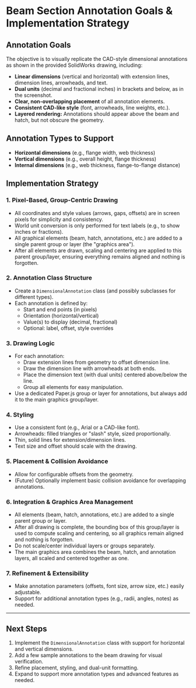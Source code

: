 # Beam Section Annotation Goals & Implementation Strategy

## Annotation Goals

The objective is to visually replicate the CAD-style dimensional annotations as shown in the provided SolidWorks drawing, including:

- **Linear dimensions** (vertical and horizontal) with extension lines, dimension lines, arrowheads, and text.
- **Dual units** (decimal and fractional inches) in brackets and below, as in the screenshot.
- **Clear, non-overlapping placement** of all annotation elements.
- **Consistent CAD-like style** (font, arrowheads, line weights, etc.).
- **Layered rendering:** Annotations should appear above the beam and hatch, but not obscure the geometry.

## Annotation Types to Support

- **Horizontal dimensions** (e.g., flange width, web thickness)
- **Vertical dimensions** (e.g., overall height, flange thickness)
- **Internal dimensions** (e.g., web thickness, flange-to-flange distance)

## Implementation Strategy

### 1. Pixel-Based, Group-Centric Drawing
- All coordinates and style values (arrows, gaps, offsets) are in screen pixels for simplicity and consistency.
- World unit conversion is only performed for text labels (e.g., to show inches or fractions).
- All graphical elements (beam, hatch, annotations, etc.) are added to a single parent group or layer (the "graphics area").
- After all elements are drawn, scaling and centering are applied to this parent group/layer, ensuring everything remains aligned and nothing is forgotten.

### 2. Annotation Class Structure
- Create a `DimensionalAnnotation` class (and possibly subclasses for different types).
- Each annotation is defined by:
  - Start and end points (in pixels)
  - Orientation (horizontal/vertical)
  - Value(s) to display (decimal, fractional)
  - Optional: label, offset, style overrides

### 3. Drawing Logic
- For each annotation:
  - Draw extension lines from geometry to offset dimension line.
  - Draw the dimension line with arrowheads at both ends.
  - Place the dimension text (with dual units) centered above/below the line.
  - Group all elements for easy manipulation.
- Use a dedicated Paper.js group or layer for annotations, but always add it to the main graphics group/layer.

### 4. Styling
- Use a consistent font (e.g., Arial or a CAD-like font).
- Arrowheads: filled triangles or "slash" style, sized proportionally.
- Thin, solid lines for extension/dimension lines.
- Text size and offset should scale with the drawing.

### 5. Placement & Collision Avoidance
- Allow for configurable offsets from the geometry.
- (Future) Optionally implement basic collision avoidance for overlapping annotations.

### 6. Integration & Graphics Area Management
- All elements (beam, hatch, annotations, etc.) are added to a single parent group or layer.
- After all drawing is complete, the bounding box of this group/layer is used to compute scaling and centering, so all graphics remain aligned and nothing is forgotten.
- Do not scale/center individual layers or groups separately.
- The main graphics area combines the beam, hatch, and annotation layers, all scaled and centered together as one.

### 7. Refinement & Extensibility
- Make annotation parameters (offsets, font size, arrow size, etc.) easily adjustable.
- Support for additional annotation types (e.g., radii, angles, notes) as needed.

---

## Next Steps

1. Implement the `DimensionalAnnotation` class with support for horizontal and vertical dimensions.
2. Add a few sample annotations to the beam drawing for visual verification.
3. Refine placement, styling, and dual-unit formatting.
4. Expand to support more annotation types and advanced features as needed. 